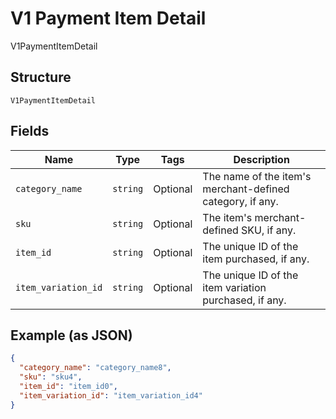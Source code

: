 
# V1 Payment Item Detail

V1PaymentItemDetail

## Structure

`V1PaymentItemDetail`

## Fields

| Name | Type | Tags | Description |
|  --- | --- | --- | --- |
| `category_name` | `string` | Optional | The name of the item's merchant-defined category, if any. |
| `sku` | `string` | Optional | The item's merchant-defined SKU, if any. |
| `item_id` | `string` | Optional | The unique ID of the item purchased, if any. |
| `item_variation_id` | `string` | Optional | The unique ID of the item variation purchased, if any. |

## Example (as JSON)

```json
{
  "category_name": "category_name8",
  "sku": "sku4",
  "item_id": "item_id0",
  "item_variation_id": "item_variation_id4"
}
```

